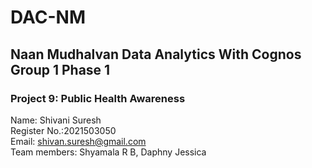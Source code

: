 # DAC-NM
## Naan Mudhalvan Data Analytics With Cognos Group 1 Phase 1
### Project 9: Public Health Awareness
Name: Shivani Suresh<br>
Register No.:2021503050<br>
Email: shivan.suresh@gmail.com<br>
Team members: Shyamala R B, Daphny Jessica
